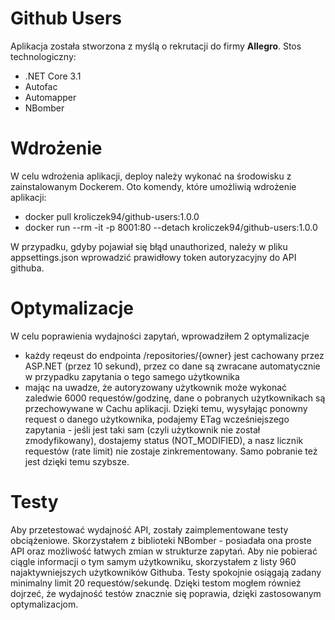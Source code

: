 # Github Users 
Aplikacja została stworzona z myślą o rekrutacji do firmy **Allegro**. 
Stos technologiczny:

 - .NET Core 3.1
 - Autofac
 - Automapper
 - NBomber
 
# Wdrożenie
W celu wdrożenia aplikacji, deploy należy wykonać na środowisku z zainstalowanym Dockerem.
Oto komendy, które umożliwią wdrożenie aplikacji:
 
- docker pull kroliczek94/github-users:1.0.0
- docker run --rm -it -p 8001:80 --detach kroliczek94/github-users:1.0.0

W przypadku, gdyby pojawiał się błąd unauthorized, należy w pliku appsettings.json wprowadzić prawidłowy token autoryzacyjny do API githuba.

# Optymalizacje
W celu poprawienia wydajności zapytań, wprowadziłem 2 optymalizacje
-  każdy reqeust do endpointa /repositories/{owner} jest cachowany przez ASP.NET (przez 10 sekund), przez co dane są zwracane automatycznie w przypadku zapytania o tego samego użytkownika
-  mając na uwadze, że autoryzowany użytkownik może wykonać zaledwie 6000 requestów/godzinę, dane o pobranych użytkownikach są przechowywane w Cachu aplikacji. Dzięki temu, wysyłając ponowny request o danego użytkownika, podajemy ETag wcześniejszego zapytania - jeśli jest taki sam (czyli użytkownik nie został zmodyfikowany), dostajemy status (NOT_MODIFIED), a nasz licznik requestów (rate limit) nie zostaje zinkrementowany. Samo pobranie też jest dzięki temu szybsze.

# Testy
Aby przetestować wydajność API, zostały zaimplementowane testy obciążeniowe. Skorzystałem z biblioteki NBomber - posiadała ona proste API oraz możliwość łatwych zmian w strukturze zapytań. Aby nie pobierać ciągle informacji o tym samym użytkowniku, skorzystałem z listy 960 najaktywniejszych użytkowników Githuba. Testy spokojnie osiągają zadany minimalny limit 20 requestów/sekundę. Dzięki testom mogłem również dojrzeć, że wydajność testów znacznie się poprawia, dzięki zastosowanym optymalizacjom.